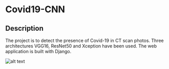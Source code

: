 # Covid19-CNN
## Description
The project is to detect the presence of Covid-19 in CT scan photos.
Three architectures VGG16, ResNet50 and Xception have been used.
The web application is built with Django.

![alt text](https://github.com/Hojat444/Covid19-CNN/blob/main/output.png)
